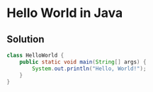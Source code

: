 # Hello World in Java

## Solution

```Java
class HelloWorld {
    public static void main(String[] args) {
        System.out.println("Hello, World!"); 
    }
}
```
